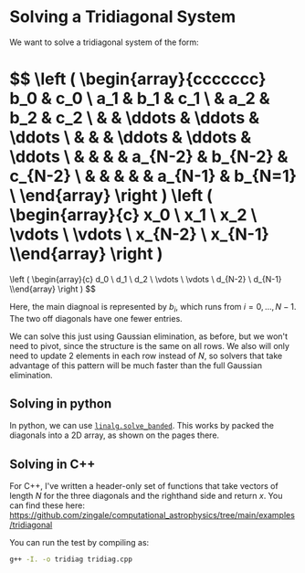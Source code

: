# Solving a Tridiagonal System

We want to solve a tridiagonal system of the form:
    
$$
\left ( \begin{array}{ccccccc}
   b_0 & c_0 \\
   a_1 & b_1 & c_1 \\
       & a_2 & b_2 & c_2 \\
       &     & \ddots & \ddots & \ddots \\
       &     &        & \ddots & \ddots & \ddots \\
       &     &        &        & a_{N-2} & b_{N-2} & c_{N-2} \\
       &     &        &        &         & a_{N-1} & b_{N=1} \\
\end{array}
\right )
\left (
\begin{array}{c} x_0 \\ x_1 \\ x_2 \\ \vdots \\ \vdots \\ x_{N-2} \\ x_{N-1} \\\end{array} \right )
  =
  \left ( \begin{array}{c} d_0 \\ d_1 \\ d_2 \\ \vdots \\ \vdots \\ d_{N-2} \\ d_{N-1} \\\end{array} \right )
$$

Here, the main diagnoal is represented by $b_i$, which runs from $i =
0, \ldots, N-1$.  The two off diagonals have one fewer entries.

We can solve this just using Gaussian elimination, as before, but we
won't need to pivot, since the structure is the same on all rows.  We
also will only need to update 2 elements in each row instead of $N$,
so solvers that take advantage of this pattern will be much faster
than the full Gaussian elimination.

## Solving in python

In python, we can use [`linalg.solve_banded`](https://docs.scipy.org/doc/scipy/reference/generated/scipy.linalg.solve_banded.html).  This works
by packed the diagonals into a 2D array, as shown on the pages there.

## Solving in C++

For C++, I've written a header-only set of functions that take vectors
of length $N$ for the three diagonals and the righthand side and
return $x$.  You can find these here:
https://github.com/zingale/computational_astrophysics/tree/main/examples/tridiagonal

You can run the test by compiling as:

```bash
g++ -I. -o tridiag tridiag.cpp
```
